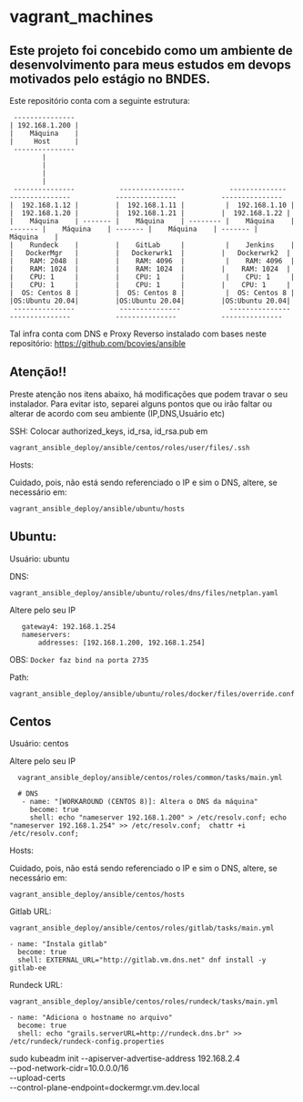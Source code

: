 # vagrant_machines

## Este projeto foi concebido como um ambiente de desenvolvimento para meus estudos em devops motivados pelo estágio no BNDES.

Este repositório conta com a seguinte estrutura:

```
 ---------------
| 192.168.1.200 |
|    Máquina    |
|     Host      |
 ---------------
        |
        |
        |
        |
 ---------------           ----------------           --------------            ---------------           ---------------           ---------------
|  192.168.1.12 |         |  192.168.1.11 |          |  192.168.1.10 |         |  192.168.1.20 |         |  192.168.1.21 |         |  192.168.1.22 |
|    Máquina    | ------- |    Máquina    | -------- |    Máquina    | ------- |    Máquina    | ------- |    Máquina    | ------- |    Máquina    |
|    Rundeck    |         |    GitLab     |          |    Jenkins    |         |   DockerMgr   |         |   Dockerwrk1  |         |   Dockerwrk2  |
|    RAM: 2048  |         |    RAM: 4096  |          |    RAM: 4096  |         |    RAM: 1024  |         |    RAM: 1024  |         |    RAM: 1024  |
|    CPU: 1     |         |    CPU: 1     |          |    CPU: 1     |         |    CPU: 1     |         |    CPU: 1     |         |    CPU: 1     |
|  OS: Centos 8 |         |  OS: Centos 8 |          |  OS: Centos 8 |         |OS:Ubuntu 20.04|         |OS:Ubuntu 20.04|         |OS:Ubuntu 20.04| 
 ---------------           ---------------            ---------------           ---------------           ---------------           --------------- 
```

Tal infra conta com DNS e Proxy Reverso instalado com bases neste repositório: https://github.com/bcovies/ansible 


## Atenção!!

Preste atenção nos itens abaixo, há modificações que podem travar o seu instalador. Para evitar isto, separei alguns pontos que ou irão faltar ou alterar de acordo com seu ambiente (IP,DNS,Usuário etc)

SSH: Colocar authorized_keys, id_rsa, id_rsa.pub em

    vagrant_ansible_deploy/ansible/centos/roles/user/files/.ssh


Hosts:

Cuidado, pois, não está sendo referenciado o IP e sim o DNS, altere, se necessário em:

    vagrant_ansible_deploy/ansible/ubuntu/hosts


## Ubuntu:
Usuário: ubuntu

 DNS:
  
    vagrant_ansible_deploy/ansible/ubuntu/roles/dns/files/netplan.yaml
    
Altere pelo seu IP

 ```
    gateway4: 192.168.1.254
    nameservers:
        addresses: [192.168.1.200, 192.168.1.254]
 ```   
 
 OBS: ``` Docker faz bind na porta 2735 ```
  
  Path: 
  
    vagrant_ansible_deploy/ansible/ubuntu/roles/docker/files/override.conf

## Centos

Usuário: centos

Altere pelo seu IP

 ```
   vagrant_ansible_deploy/ansible/centos/roles/common/tasks/main.yml

   # DNS
    - name: "[WORKAROUND (CENTOS 8)]: Altera o DNS da máquina"
      become: true
      shell: echo "nameserver 192.168.1.200" > /etc/resolv.conf; echo "nameserver 192.168.1.254" >> /etc/resolv.conf;  chattr +i /etc/resolv.conf;

 ```   
 

Hosts:

Cuidado, pois, não está sendo referenciado o IP e sim o DNS, altere, se necessário em:

    vagrant_ansible_deploy/ansible/centos/hosts

Gitlab URL: 
```
vagrant_ansible_deploy/ansible/centos/roles/gitlab/tasks/main.yml

- name: "Instala gitlab"
  become: true
  shell: EXTERNAL_URL="http://gitlab.vm.dns.net" dnf install -y gitlab-ee
```

Rundeck URL:

```
vagrant_ansible_deploy/ansible/centos/roles/rundeck/tasks/main.yml

- name: "Adiciona o hostname no arquivo"
  become: true
  shell: echo "grails.serverURL=http://rundeck.dns.br" >> /etc/rundeck/rundeck-config.properties

```


sudo kubeadm init --apiserver-advertise-address 192.168.2.4 \
    --pod-network-cidr=10.0.0.0/16 \
    --upload-certs \
    --control-plane-endpoint=dockermgr.vm.dev.local
